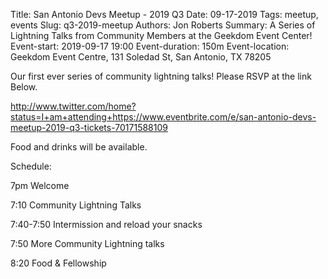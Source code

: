 Title: San Antonio Devs Meetup - 2019 Q3
Date: 09-17-2019
Tags: meetup, events
Slug: q3-2019-meetup
Authors: Jon Roberts
Summary: A Series of Lightning Talks from Community Members at the Geekdom Event Center!
Event-start: 2019-09-17 19:00
Event-duration: 150m
Event-location: Geekdom Event Centre, 131 Soledad St, San Antonio, TX 78205

Our first ever series of community lightning talks!  Please RSVP at the link Below.

<http://www.twitter.com/home?status=I+am+attending+https://www.eventbrite.com/e/san-antonio-devs-meetup-2019-q3-tickets-70171588109>

Food and drinks will be available.


Schedule:

7pm        Welcome

7:10       Community Lightning Talks

7:40-7:50  Intermission and reload your snacks

7:50       More Community Lightning talks

8:20       Food & Fellowship
